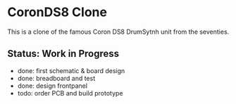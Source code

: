 # CoronDS8 Clone

This is a clone of the famous Coron DS8 DrumSytnh unit from the seventies.

## Status: Work in Progress

- done: first schematic & board design
- done: breadboard and test
- done: design frontpanel
- todo: order PCB and build prototype